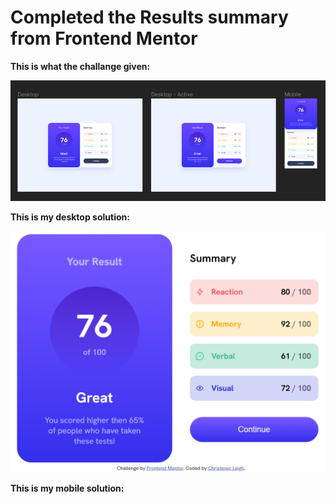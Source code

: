 # Completed the Results summary from Frontend Mentor

**This is what the challange given:**

<img src="their-example.png" alt="Their example">


**This is my desktop solution:**

<img src="desktop1.png" alt="Project desktop complete">

**This is my mobile solution:**
